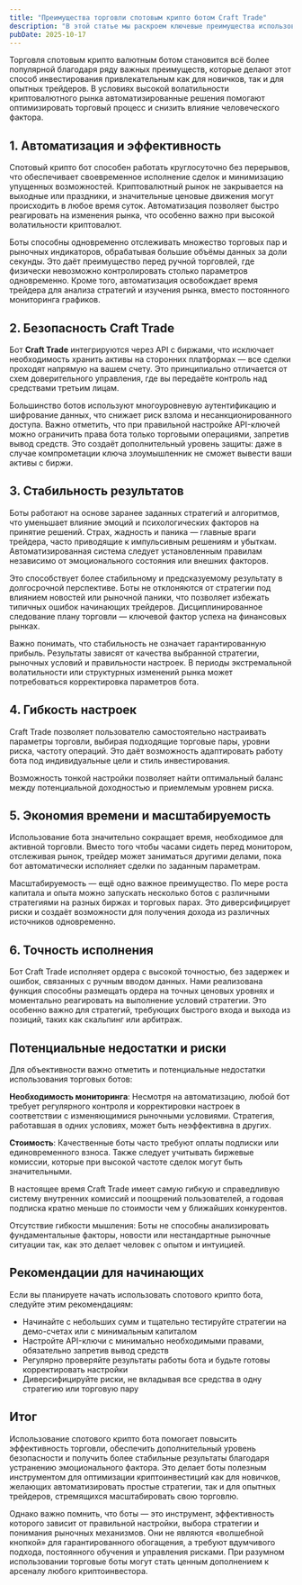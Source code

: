 ```yaml
---
title: "Преимущества торговли спотовым крипто ботом Craft Trade"
description: "В этой статье мы раскроем ключевые преимущества использования спотовых крипто ботов Craft Trade для торговли на волатильном рынке."
pubDate: 2025-10-17
---
```


Торговля спотовым крипто валютным ботом становится всё более популярной благодаря ряду важных преимуществ, которые делают этот способ инвестирования привлекательным как для новичков, так и для опытных трейдеров. В условиях высокой волатильности криптовалютного рынка автоматизированные решения помогают оптимизировать торговый процесс и снизить влияние человеческого фактора.

## 1. Автоматизация и эффективность

Спотовый крипто бот способен работать круглосуточно без перерывов, что обеспечивает своевременное исполнение сделок и минимизацию упущенных возможностей. Криптовалютный рынок не закрывается на выходные или праздники, и значительные ценовые движения могут происходить в любое время суток. Автоматизация позволяет быстро реагировать на изменения рынка, что особенно важно при высокой волатильности криптовалют.

Боты способны одновременно отслеживать множество торговых пар и рыночных индикаторов, обрабатывая большие объёмы данных за доли секунды. Это даёт преимущество перед ручной торговлей, где физически невозможно контролировать столько параметров одновременно. Кроме того, автоматизация освобождает время трейдера для анализа стратегий и изучения рынка, вместо постоянного мониторинга графиков.

## 2. Безопасность Craft Trade

Бот **Craft Trade** интегрируются через API с биржами, что исключает необходимость хранить активы на сторонних платформах — все сделки проходят напрямую на вашем счету. Это принципиально отличается от схем доверительного управления, где вы передаёте контроль над средствами третьим лицам.

Большинство ботов используют многоуровневую аутентификацию и шифрование данных, что снижает риск взлома и несанкционированного доступа. Важно отметить, что при правильной настройке API-ключей можно ограничить права бота только торговыми операциями, запретив вывод средств. Это создаёт дополнительный уровень защиты: даже в случае компрометации ключа злоумышленник не сможет вывести ваши активы с биржи.

## 3. Стабильность результатов

Боты работают на основе заранее заданных стратегий и алгоритмов, что уменьшает влияние эмоций и психологических факторов на принятие решений. Страх, жадность и паника — главные враги трейдера, часто приводящие к импульсивным решениям и убыткам. Автоматизированная система следует установленным правилам независимо от эмоционального состояния или внешних факторов.

Это способствует более стабильному и предсказуемому результату в долгосрочной перспективе. Боты не отклоняются от стратегии под влиянием новостей или рыночной паники, что позволяет избежать типичных ошибок начинающих трейдеров. Дисциплинированное следование плану торговли — ключевой фактор успеха на финансовых рынках.

Важно понимать, что стабильность не означает гарантированную прибыль. Результаты зависят от качества выбранной стратегии, рыночных условий и правильности настроек. В периоды экстремальной волатильности или структурных изменений рынка может потребоваться корректировка параметров бота.

## 4. Гибкость настроек

Craft Trade позволяет пользователю самостоятельно настраивать параметры торговли, выбирая подходящие торговые пары, уровни риска, частоту операций. Это даёт возможность адаптировать работу бота под индивидуальные цели и стиль инвестирования.

Возможность тонкой настройки позволяет найти оптимальный баланс между потенциальной доходностью и приемлемым уровнем риска. 

## 5. Экономия времени и масштабируемость

Использование бота значительно сокращает время, необходимое для активной торговли. Вместо того чтобы часами сидеть перед монитором, отслеживая рынок, трейдер может заниматься другими делами, пока бот автоматически исполняет сделки по заданным параметрам.

Масштабируемость — ещё одно важное преимущество. По мере роста капитала и опыта можно запускать несколько ботов с различными стратегиями на разных биржах и торговых парах. Это диверсифицирует риски и создаёт возможности для получения дохода из различных источников одновременно.

## 6. Точность исполнения

Бот Craft Trade исполняет ордера с высокой точностью, без задержек и ошибок, связанных с ручным вводом данных. Нами реализована функция способны размещать ордера на точных ценовых уровнях и моментально реагировать на выполнение условий стратегии. Это особенно важно для стратегий, требующих быстрого входа и выхода из позиций, таких как скальпинг или арбитраж.

## Потенциальные недостатки и риски

Для объективности важно отметить и потенциальные недостатки использования торговых ботов:

**Необходимость мониторинга**: Несмотря на автоматизацию, любой бот требует регулярного контроля и корректировки настроек в соответствии с изменяющимися рыночными условиями. Стратегия, работавшая в одних условиях, может быть неэффективна в других.

**Стоимость**: Качественные боты часто требуют оплаты подписки или единовременного взноса. Также следует учитывать биржевые комиссии, которые при высокой частоте сделок могут быть значительными.

В настоящее время Craft Trade имеет самую гибкую и справедливую систему внутренних комиссий и поощрений пользователей, а годовая подписка кратно меньше по стоимости чем у ближайших конкурентов. 

Отсутствие гибкости мышления: Боты не способны анализировать фундаментальные факторы, новости или нестандартные рыночные ситуации так, как это делает человек с опытом и интуицией. 

## Рекомендации для начинающих

Если вы планируете начать использовать спотового крипто бота, следуйте этим рекомендациям:

- Начинайте с небольших сумм и тщательно тестируйте стратегии на демо-счетах или с минимальным капиталом
- Настройте API-ключи с минимально необходимыми правами, обязательно запретив вывод средств
- Регулярно проверяйте результаты работы бота и будьте готовы корректировать настройки
- Диверсифицируйте риски, не вкладывая все средства в одну стратегию или торговую пару

## Итог

Использование спотового крипто бота помогает повысить эффективность торговли, обеспечить дополнительный уровень безопасности и получить более стабильные результаты благодаря устранению эмоционального фактора. Это делает боты полезным инструментом для оптимизации криптоинвестиций как для новичков, желающих автоматизировать простые стратегии, так и для опытных трейдеров, стремящихся масштабировать свою торговлю.

Однако важно помнить, что боты — это инструмент, эффективность которого зависит от правильной настройки, выбора стратегии и понимания рыночных механизмов. Они не являются «волшебной кнопкой» для гарантированного обогащения, а требуют вдумчивого подхода, постоянного обучения и управления рисками. При разумном использовании торговые боты могут стать ценным дополнением к арсеналу любого криптоинвестора.
